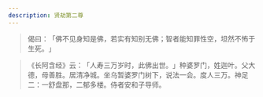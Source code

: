 ```yaml
---
description: 贤劫第二尊
---
```


> 偈曰：​「佛不见身知是佛，若实有知别无佛；智者能知罪性空，坦然不怖于生死。​」

> 《长阿含经》云：​「人寿三万岁时，此佛出世。​」种婆罗门，姓迦叶。父大德，母善胜。居清净城。坐乌暂婆罗门树下，说法一会。度人三万。神足二：一舒盘那，二郁多楼。侍者安和子导师。
